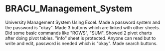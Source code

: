 # BRACU_Management_System
University Management System Using Excel. 
Made a password system and the password is "okay". 
Made 3 buttons which are linked with other sheets. 
Did some basic commands like "ROWS", "SUM". 
Showed 2 pivot charts after doing pivot tables. 
"info" sheet is protected. Anyone can read but to write and edit, password is needed which is "okay". 
Made search buttons.
